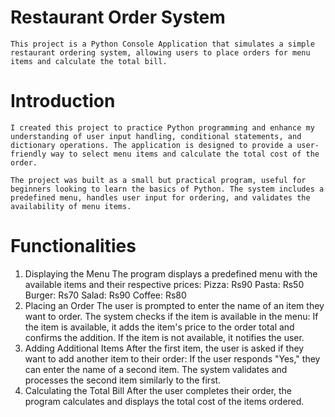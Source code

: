 # Restaurant Order System
    This project is a Python Console Application that simulates a simple restaurant ordering system, allowing users to place orders for menu items and calculate the total bill.

# Introduction
    I created this project to practice Python programming and enhance my understanding of user input handling, conditional statements, and dictionary operations. The application is designed to provide a user-friendly way to select menu items and calculate the total cost of the order.
    
    The project was built as a small but practical program, useful for beginners looking to learn the basics of Python. The system includes a predefined menu, handles user input for ordering, and validates the         availability of menu items.

# Functionalities
1. Displaying the Menu
  The program displays a predefined menu with the available items and their respective prices:
  Pizza: Rs90
  Pasta: Rs50
  Burger: Rs70
  Salad: Rs90
  Coffee: Rs80
2. Placing an Order
  The user is prompted to enter the name of an item they want to order.
  The system checks if the item is available in the menu:
  If the item is available, it adds the item's price to the order total and confirms the addition.
  If the item is not available, it notifies the user.
3. Adding Additional Items
  After the first item, the user is asked if they want to add another item to their order:
  If the user responds "Yes," they can enter the name of a second item.
  The system validates and processes the second item similarly to the first.
4. Calculating the Total Bill
  After the user completes their order, the program calculates and displays the total cost of the items ordered.
